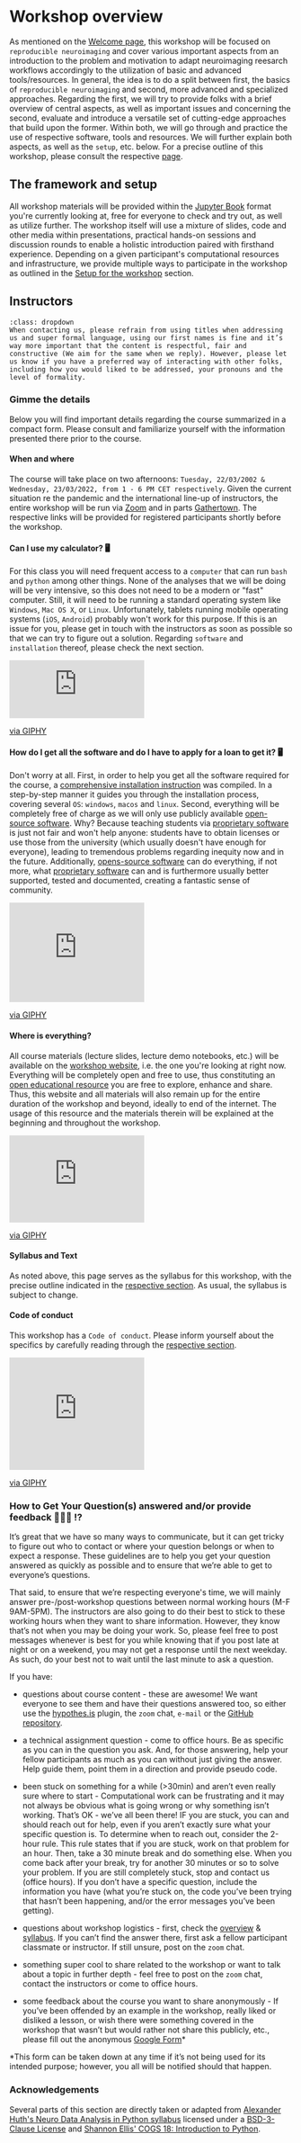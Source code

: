 # Workshop overview

As mentioned on the [Welcome page](https://repronim.github.io/dgpa_workshop/index.html), this workshop will be focused on `reproducible neuroimaging` and cover various important aspects from an introduction to the problem and motivation to adapt neuroimaging reesarch workflows accordingly to the utilization of basic and advanced tools/resources. In general, the idea is to do a split between first, the basics of `reproducible neuroimaging` and second, more advanced and specialized approaches. Regarding the first, we will try to provide folks with a brief overview of central aspects, as well as important issues and concerning the second, evaluate and introduce a versatile set of cutting-edge approaches that build upon the former. Within both, we will go through and practice the use of respective software, tools and resources. We will further explain both aspects, as well as the `setup`, etc. below. For a precise outline of this workshop, please consult the respective [page](https://repronim.github.io/dgpa_workshop/outline.html). 


## The framework and setup

All workshop materials will be provided within the [Jupyter Book](https://jupyterbook.org/intro.html) format you're currently looking at, free for everyone to check and try out, as well as utilize further. The workshop itself will use a mixture of slides, code and other media within presentations, practical hands-on sessions and discussion rounds to enable a holistic introduction paired with firsthand experience. Depending on a given participant's computational resources and infrastructure, we provide multiple ways to participate in the workshop as outlined in the [Setup for the workshop](https://repronim.github.io/dgpa_workshop/setup.html) section.    

## Instructors


```{admonition} How to address one another?
:class: dropdown
When contacting us, please refrain from using titles when addressing us and super formal language, using our first names is fine and it’s way more important that the content is respectful, fair and constructive (We aim for the same when we reply). However, please let us know if you have a preferred way of interacting with other folks, including how you would liked to be addressed, your pronouns and the level of formality.
```

### Gimme the details

Below you will find important details regarding the course summarized in a compact form. Please consult and familiarize yourself with the information presented there prior to the course. 

#### When and where

The course will take place on two afternoons: `Tuesday, 22/03/2002 & Wednesday, 23/03/2022, from 1 - 6 PM CET respectively`. Given the current situation re the pandemic and the international line-up of instructors, the entire workshop will be run via [Zoom]() and in parts [Gathertown](). The respective links will be provided for registered participants shortly before the workshop.


#### Can I use my calculator? 🖥️

For this class you will need frequent access to a `computer` that can run `bash` and `python` among other things. None of the analyses that we will be doing will be very intensive, so this does not need to be a modern or "fast" computer. Still, it will need to be running a standard operating system like `Windows`, `Mac OS X`, or `Linux`. Unfortunately, tablets running mobile operating systems (`iOS`, `Android`) probably won't work for this purpose. If this is an issue for you, please get in touch with the instructors as soon as possible so that we can try to figure out a solution. Regarding `software` and `installation` thereof, please check the next section.

<iframe src="https://giphy.com/embed/DHqth0hVQoIzS" width="240" height="103" frameBorder="0" class="giphy-embed" allowFullScreen></iframe><p><a href="https://giphy.com/gifs/maths-DHqth0hVQoIzS">via GIPHY</a></p>

#### How do I get all the software and do I have to apply for a loan to get it? 🖥️

Don't worry at all. First, in order to help you get all the software required for the course, a [comprehensive installation instruction](http://www.repronim.org/DGPA_workshop_2022/setup.html) was compiled. In a step-by-step manner it guides you through the installation process, covering several `OS`: `windows`, `macos` and `linux`. Second, everything will be completely free of charge as we will only use publicly available [open-source software](https://en.wikipedia.org/wiki/Open-source_software). Why? Because teaching students via [proprietary software](https://en.wikipedia.org/wiki/Proprietary_software) is just not fair and won't help anyone: students have to obtain licenses or use those from the university (which usually doesn't have enough for everyone), leading to tremendous problems regarding inequity now and in the future. Additionally, [opens-source software](https://en.wikipedia.org/wiki/Open-source_software) can do everything, if not more, what [proprietary software](https://en.wikipedia.org/wiki/Proprietary_software) can and is furthermore usually better supported, tested and documented, creating a fantastic sense of community. 

<iframe src="https://giphy.com/embed/CTX0ivSQbI78A" width="240" height="177" frameBorder="0" class="giphy-embed" allowFullScreen></iframe><p><a href="https://giphy.com/gifs/internet-computer-technology-CTX0ivSQbI78A">via GIPHY</a></p>

#### Where is everything?

All course materials (lecture slides, lecture demo notebooks, etc.) will be available on the [workshop website](http://www.repronim.org/DGPA_workshop_2022/index.html), i.e. the one you're looking at right now. Everything will be completely open and free to use, thus constituting an [open educational resource](https://en.wikipedia.org/wiki/Open_educational_resources) you are free to explore, enhance and share. Thus, this website and all materials will also remain up for the entire duration of the workshop and beyond, ideally to end of the internet. The usage of this resource and the materials therein will be explained at the beginning and throughout the workshop.  

<iframe src="https://giphy.com/embed/c20UV66B7zCWA" width="240" height="155" frameBorder="0" class="giphy-embed" allowFullScreen></iframe><p><a href="https://giphy.com/gifs/superman-phone-looking-c20UV66B7zCWA">via GIPHY</a></p>

#### Syllabus and Text

As noted above, this page serves as the syllabus for this workshop, with the precise outline indicated in the [respective section](http://www.repronim.org/DGPA_workshop_2022/outline.html). As usual, the syllabus is subject to change.

#### Code of conduct

This workshop has a `Code of conduct`. Please inform yourself about the specifics by carefully reading through the [respective section](http://www.repronim.org/DGPA_workshop_2022/CoC.html).

<iframe src="https://giphy.com/embed/l5s71uAp3CzKwxwkoZ" width="240" height="200" frameBorder="0" class="giphy-embed" allowFullScreen></iframe><p><a href="https://giphy.com/gifs/theoffice-nbc-the-office-tv-l5s71uAp3CzKwxwkoZ">via GIPHY</a></p>


### How to Get Your Question(s) answered and/or provide feedback 🙋🏼‍♀️ ⁉️

It’s great that we have so many ways to communicate, but it can get tricky to figure out who to contact or where your question belongs or when to expect a response. These guidelines are to help you get your question answered as quickly as possible and to ensure that we’re able to get to everyone’s questions.

That said, to ensure that we’re respecting everyone's time, we will mainly answer pre-/post-workshop questions between normal working hours (M-F 9AM-5PM). The instructors are also going to do their best to stick to these working hours when they want to share information. However, they know that’s not when you may be doing your work. So, please feel free to post messages whenever is best for you while knowing that if you post late at night or on a weekend, you may not get a response until the next weekday. As such, do your best not to wait until the last minute to ask a question.

If you have:

- questions about course content - these are awesome! We want everyone to see them and have their questions answered too, so either use the [hypothes.is](https://web.hypothes.is/) plugin, the `zoom` chat, `e-mail` or the [GitHub repository](https://github.com/repronim/DGPA_workshop_2022/issues).

- a technical assignment question - come to office hours. Be as specific as you can in the question you ask. And, for those answering, help your fellow participants as much as you can without just giving the answer. Help guide them, point them in a direction and provide pseudo code.

- been stuck on something for a while (>30min) and aren’t even really sure where to start - Computational work can be frustrating and it may not always be obvious what is going wrong or why something isn’t working. That’s OK - we’ve all been there! IF you are stuck, you can and should reach out for help, even if you aren’t exactly sure what your specific question is. To determine when to reach out, consider the 2-hour rule. This rule states that if you are stuck, work on that problem for an hour. Then, take a 30 minute break and do something else. When you come back after your break, try for another 30 minutes or so to solve your problem. If you are still completely stuck, stop and contact us (office hours). If you don’t have a specific question, include the information you have (what you’re stuck on, the code you’ve been trying that hasn’t been happening, and/or the error messages you’ve been getting).

- questions about workshop logistics - first, check the [overview](http://www.repronim.org/DGPA_workshop_2022/overview.html) & [syllabus](http://www.repronim.org/DGPA_workshop_2022/outline.html). If you can’t find the answer there, first ask a fellow participant classmate or instructor. If still unsure, post on the `zoom` chat.

- something super cool to share related to the workshop or want to talk about a topic in further depth - feel free to post on the `zoom` chat, contact the instructors or come to office hours. 

- some feedback about the course you want to share anonymously - If you’ve been offended by an example in the workshop, really liked or disliked a lesson, or wish there were something covered in the workshop that wasn’t but would rather not share this publicly, etc., please fill out the anonymous [Google Form]()*

*This form can be taken down at any time if it’s not being used for its intended purpose; however, you all will be notified should that happen.

### Acknowledgements

Several parts of this section are directly taken or adapted from [Alexander Huth's Neuro Data Analysis in Python syllabus](https://github.com/alexhuth/ndap-fa2020) licensed under a [BSD-3-Clause License](https://github.com/alexhuth/ndap-fa2020/blob/master/LICENSE) and [Shannon Ellis' COGS 18: Introduction to Python](https://cogs18.github.io/assets/intro/syllabus.html).